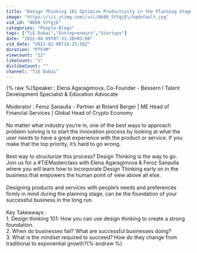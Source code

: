 ```yaml
---
title: "Design Thinking 101 Optimize Productivity in the Planning Stage"
image: "https:\/\/i.ytimg.com\/vi\/Nk80_SYYgjE\/hqdefault.jpg"
vid_id: "Nk80_SYYgjE"
categories: "People-Blogs"
tags: ["TiE Dubai","Entrepreneurs","Startups"]
date: "2022-04-09T07:31:38+03:00"
vid_date: "2022-02-08T18:25:56Z"
duration: "PT53M"
viewcount: "22"
likeCount: "1"
dislikeCount: ""
channel: "TiE Dubai"
---
```

{% raw %}Speaker : Elena Agaragimova, Co-Founder - Bessern I Talent Development Specialist &amp; Education Advocate<br /><br />Moderator : Feroz Sanaulla - Partner at Roland Berger | ME Head of Financial Services | Global Head of Crypto Economy<br /><br />No matter what industry you’re in, one of the best ways to approach problem solving is to start the innovation process by looking at what the user needs to have a great experience with the product or service. If you make that the top priority, it’s hard to go wrong.<br /><br />Best way to structurize this process? Design Thinking is the way to go.<br />Join us for a #TiEMasterclass with Elena Agaragimova &amp; Feroz Sanaulla where you will learn how to incorporate Design Thinking early on in the business that empowers the human point of view above all else.<br /><br />Designing products and services with people’s needs and preferences firmly in mind during the planning stage, can be the foundation of your successful business in the long run.<br /><br />Key Takeaways :<br />1. Design thinking 101: How you can use design thinking to create a strong foundation.<br />2. When do businesses fail? What are successful businesses doing?<br />3. What is the mindset required to succeed? How do they change from traditional to exponential growth?{% endraw %}
